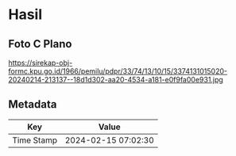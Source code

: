 # Hasil

## Foto C Plano

https://sirekap-obj-formc.kpu.go.id/1966/pemilu/pdpr/33/74/13/10/15/3374131015020-20240214-213137--18d1d302-aa20-4534-a181-e0f9fa00e931.jpg


## Metadata

| Key        | Value               |
| ---------- | ------------------- |
| Time Stamp | 2024-02-15 07:02:30 |




